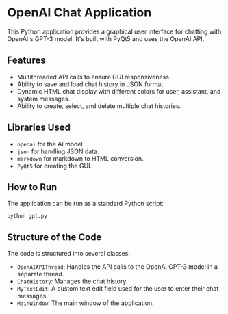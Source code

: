# OpenAI Chat Application

This Python application provides a graphical user interface for chatting with OpenAI's GPT-3 model. It's built with PyQt5 and uses the OpenAI API.

## Features

- Multithreaded API calls to ensure GUI responsiveness.
- Ability to save and load chat history in JSON format.
- Dynamic HTML chat display with different colors for user, assistant, and system messages.
- Ability to create, select, and delete multiple chat histories.

## Libraries Used

- `openai` for the AI model.
- `json` for handling JSON data.
- `markdown` for markdown to HTML conversion.
- `PyQt5` for creating the GUI.

## How to Run

The application can be run as a standard Python script:
```
python gpt.py
```
## Structure of the Code

The code is structured into several classes:

- `OpenAIAPIThread`: Handles the API calls to the OpenAI GPT-3 model in a separate thread.
- `ChatHistory`: Manages the chat history.
- `MyTextEdit`: A custom text edit field used for the user to enter their chat messages.
- `MainWindow`: The main window of the application.
